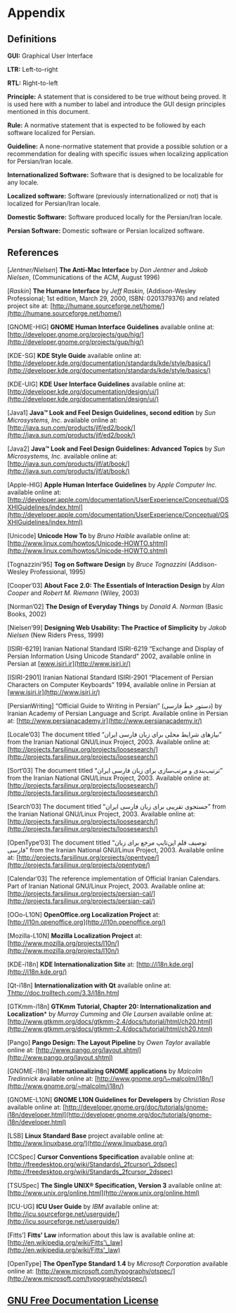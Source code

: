 
Appendix
========


Definitions
-----------

**GUI:** Graphical User Interface

**LTR:** Left-to-right

**RTL:** Right-to-left

**Principle:** A statement that is considered to be true without being proved. It is used here with a number to label and introduce the GUI design principles mentioned in this document.

**Rule:** A normative statement that is expected to be followed by each software localized for Persian.

**Guideline:** A none-normative statement that provide a possible solution or a recommendation for dealing with specific issues when localizing application for Persian/Iran locale.

**Internationalized Software:** Software that is designed to be localizable for any locale.

**Localized software:** Software (previously internationalized or not) that is localized for Persian/Iran locale.

**Domestic Software:** Software produced locally for the Persian/Iran locale.

**Persian Software:** Domestic software or Persian localized software.

References
----------

[*Jentner/Nielsen*] **The Anti-Mac Interface** by *Don Jentner* and *Jakob Nielsen*, (Communications of the ACM, August 1996)

[*Raskin*] **The Humane Interface** by *Jeff Raskin*, (Addison-Wesley Professional; 1st edition, March 29, 2000, ISBN: 0201379376) and related project site at: [http://humane.sourceforge.net/home/](http://humane.sourceforge.net/home/)

[GNOME-HIG] **GNOME Human Interface Guidelines** available online at: [http://developer.gnome.org/projects/gup/hig/](http://developer.gnome.org/projects/gup/hig/)

[KDE-SG] **KDE Style Guide** available online at: [http://developer.kde.org/documentation/standards/kde/style/basics/](http://developer.kde.org/documentation/standards/kde/style/basics/)

[KDE-UIG] **KDE User Interface Guidelines** available online at: [http://developer.kde.org/documentation/design/ui/](http://developer.kde.org/documentation/design/ui/)

[Java1] **Java™ Look and Feel Design Guidelines, second edition** by *Sun Microsystems, Inc*. available online at: [http://java.sun.com/products/jlf/ed2/book/](http://java.sun.com/products/jlf/ed2/book/)

[Java2] **Java™ Look and Feel Design Guidelines: Advanced Topics** by *Sun Microsystems, Inc.* available online at: [http://java.sun.com/products/jlf/at/book/](http://java.sun.com/products/jlf/at/book/)

[Apple-HIG] **Apple Human Interface Guidelines** by *Apple Computer Inc.* available online at: [http://developer.apple.com/documentation/UserExperience/Conceptual/OSXHIGuidelines/index.html](http://developer.apple.com/documentation/UserExperience/Conceptual/OSXHIGuidelines/index.html)

[Unicode] **Unicode How To** by *Bruno Haible* available online at: [http://www.linux.com/howtos/Unicode-HOWTO.shtml](http://www.linux.com/howtos/Unicode-HOWTO.shtml)

[Tognazzini’95] **Tog on Software Design** by *Bruce Tognazzini* (Addison-Wesley Professional, 1995)

[Cooper’03] **About Face 2.0: The Essentials of Interaction Design** by *Alan Cooper* and *Robert M. Riemann* (Wiley, 2003)

[Norman’02] **The Design of Everyday Things** by *Donald A. Norman* (Basic Books, 2002)

[Nielsen’99] **Designing Web Usability: The Practice of Simplicity** by *Jakob Nielsen* (New Riders Press, 1999)

[ISIRI-6219] Iranian National Standard ISIRI-6219 “Exchange and Display of Persian Information Using Unicode Standard” 2002, available online in Persian at [www.isiri.ir](http://www.isiri.ir/)

[ISIRI-2901] Iranian National Standard ISIRI-2901 “Placement of Persian Characters on Computer Keyboards” 1994, available online in Persian at [www.isiri.ir](http://www.isiri.ir/)

[PersianWriting] “Official Guide to Writing in Persian” (دستور خطَ فارسی) by Iranian Academy of Persian Language and Script. Available online in Persian at: [http://www.persianacademy.ir](http://www.persianacademy.ir/)

[Locale’03] The document titled “نیازهای شرایط محلی برای زبان فارسی ایران” from the Iranian National GNU/Linux Project, 2003. Available online at: [http://projects.farsilinux.org/projects/loosesearch/](http://projects.farsilinux.org/projects/loosesearch/)

[Sort’03] The document titled “ترتیب‌بندی و مرتب‌سازی برای زبان فارسی ایران” from the Iranian National GNU/Linux Project, 2003. Available online at: [http://projects.farsilinux.org/projects/loosesearch/](http://projects.farsilinux.org/projects/loosesearch/)

[Search’03] The document titled “جستجوی تقریبی برای زبان فارسی ایران” from the Iranian National GNU/Linux Project, 2003. Available online at: [http://projects.farsilinux.org/projects/loosesearch/](http://projects.farsilinux.org/projects/loosesearch/)

[OpenType’03] The document titled “توصیف قلم اپن‌تایپ مرجع برای زبان فارسی” from the Iranian National GNU/Linux Project, 2003. Available online at: [http://projects.farsilinux.org/projects/opentype/](http://projects.farsilinux.org/projects/opentype/)

[Calendar’03] The reference implementation of Official Iranian Calendars. Part of Iranian National GNU/Linux Project, 2003. Available online at: [http://projects.farsilinux.org/projects/persian-cal/](http://projects.farsilinux.org/projects/persian-cal/)

[OOo-L10N] **OpenOffice.org Localization Project** at: [http://l10n.openoffice.org](http://l10n.openoffice.org/)

[Mozilla-L10N] **Mozilla Localization Project** at: [http://www.mozilla.org/projects/l10n/](http://www.mozilla.org/projects/l10n/)

[KDE-i18n] **KDE Internationalization Site** at: [http://i18n.kde.org](http://i18n.kde.org/)

[Qt-i18n] **Internationalization with Qt** available online at: [Thttp://doc.trolltech.com/3.3/i18n.html](http://doc.trolltech.com/3.3/i18n.html)

[GTKmm-i18n] **GTKmm Tutorial, Chapter 20: Internationalization and Localization*** by *Murray Cumming* and *Ole Laursen* available online at: [http://www.gtkmm.org/docs/gtkmm-2.4/docs/tutorial/html/ch20.html](http://www.gtkmm.org/docs/gtkmm-2.4/docs/tutorial/html/ch20.html)

[Pango] **Pango Design: The Layout Pipeline** by *Owen Taylor* available online at: [http://www.pango.org/layout.shtml](http://www.pango.org/layout.shtml)

[GNOME-i18n] **Internationalizing GNOME applications** by *Malcolm Tredinnick* available online at: [http://www.gnome.org/\~malcolm/i18n/](http://www.gnome.org/~malcolm/i18n/)

[GNOME-L10N] **GNOME L10N Guidelines for Developers** by *Christian Rose* available online at: [http://developer.gnome.org/doc/tutorials/gnome-i18n/developer.html](http://developer.gnome.org/doc/tutorials/gnome-i18n/developer.html)

[LSB] **Linux Standard Base** project available online at: [http://www.linuxbase.org/](http://www.linuxbase.org/)

[CCSpec] **Cursor Conventions Specification** available online at: [http://freedesktop.org/wiki/Standards\_2fcursor\_2dspec](http://freedesktop.org/wiki/Standards_2fcursor_2dspec)

[TSUSpec] **The Single UNIX® Specification, Version 3** available online at: [http://www.unix.org/online.html](http://www.unix.org/online.html)

[ICU-UG] **ICU User Guide** by *IBM* available online at: [http://icu.sourceforge.net/userguide/](http://icu.sourceforge.net/userguide/)

[Fitts’] **Fitts' Law** information about this law is available online at: [http://en.wikipedia.org/wiki/Fitts'\_law](http://en.wikipedia.org/wiki/Fitts'_law)

[OpenType] **The OpenType Standard 1.4** by *Microsoft Corporation* available online at: [http://www.microsoft.com/typography/otspec/](http://www.microsoft.com/typography/otspec/)

[GNU Free Documentation License](fdl-1.2.txt)
---------------------------------------------
